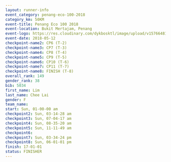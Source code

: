 ```yaml
--- 
layout: runner-info 
event_category: penang-eco-100-2018 
category_km: 50KM 
event-title: Penang Eco 100 2018 
event-location: Bukit Mertajam, Penang 
event-logo: https://res.cloudinary.com/dykbosktl/image/upload/v1576648106/Logo/Logo_lovxhg.jpg 
event-date: 2018-05-12 
checkpoint-name2: CP6 (T-2) 
checkpoint-name3: CP7 (T-3) 
checkpoint-name4: CP8 (T-4) 
checkpoint-name5: CP9 (T-5) 
checkpoint-name6: CP10 (T-6) 
checkpoint-name7: CP11 (T-7) 
checkpoint-name8: FINISH (T-8) 
overall_rank: 149
gender_rank: 38
bib: 5034
first_name: Lim
last_name: Chee Lai
gender: F
team_name: 
start: Sun, 01-00-00 am
checkpoint2: Sun, 03-14-28 am
checkpoint3: Sun, 07-04-17 am
checkpoint4: Sun, 08-35-20 am
checkpoint5: Sun, 11-11-49 am
checkpoint6: 
checkpoint7: Sun, 03-34-24 pm
checkpoint8: Sun, 06-01-01 pm
finish: 17-01-01
status: FINISHER
--- 
```

